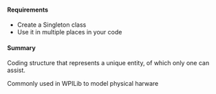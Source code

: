 #### Requirements
- Create a Singleton class
- Use it in multiple places in your code

#### Summary
Coding structure that represents a unique entity, of which only one can assist. 

Commonly used in WPILib to model physical harware 



